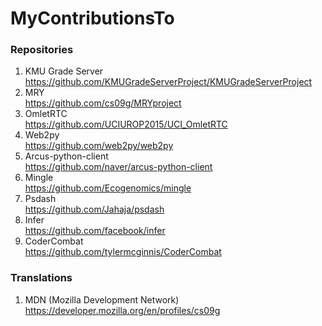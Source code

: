 # MyContributionsTo

### Repositories
1. KMU Grade Server<br>
https://github.com/KMUGradeServerProject/KMUGradeServerProject
2. MRY<br>
https://github.com/cs09g/MRYproject
3. OmletRTC<br>
https://github.com/UCIUROP2015/UCI_OmletRTC
4. Web2py<br>
https://github.com/web2py/web2py
5. Arcus-python-client<br>
https://github.com/naver/arcus-python-client
6. Mingle<br>
https://github.com/Ecogenomics/mingle
7. Psdash<br>
https://github.com/Jahaja/psdash
8. Infer<br>
https://github.com/facebook/infer
9. CoderCombat<br>
https://github.com/tylermcginnis/CoderCombat

### Translations
1. MDN (Mozilla Development Network)<br>
https://developer.mozilla.org/en/profiles/cs09g
